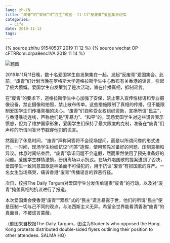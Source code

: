 ```yaml
---
lang: zh-CN
title: “废青”的“双标”式“民主”谎言——11·11“反废青”爱国集会纪实
categories:
  - Life
date: 2019-11-12
tags:
---
```

{% source zhihu 91540537 2019 11 12 %}
{% source wechat OP-cFTRRcmLdrpa9enc1VA 2019 11 14 %}

![题图](https://api.njzjz.win/1q3R5Sw-Bz3dXYGWFWF1D_DpG-JFUueFR)

2019年11月11日晚，数十名爱国学生自发聚集在一起，发起“反废青”爱国集会。此前，“废青”们计划当晚在罗格斯大学道格拉斯学生中心散布有关香港的谣言，引起了极大愤慨。爱国学生自发策划了是次活动，旨在传播真相，抵制谣言。
<!--more-->

在“废青”的要求下，道格拉斯学生中心加强了安保，禁止带入宣传性标语和专业摄像设备，禁止摄像和拍照，禁止散布传单。这些措施限制了真相的传播，但不能限制爱国学生们传播真相的决心。“废青”们自称受女权组织资助，宣扬所谓“民主”，与香港暴徒连线，声称他们是“非暴力”、“和平”的。现场爱国学生对这些谎言表示愤怒，但为了维护国家形象，爱国学生们保持了最大限度的克制，准备在“废青”们声称的所谓问答环节戳穿他们的谎言。

然而到了休息时间，“废青”声称问答将不会现场提问，而是以所谓问卷的形式进行。一时间，现场学生纷纷抗议“问答”造假，使用预先准备好的问题，压制真相和异议。休息时间结束后，“废青”承诺问题不会造假，然而果然使用了预先准备好的问题。爱国学生群情激愤，纷纷离场以示抗议。在场外唱国歌的提案遭到了否决，爱国学生一致同意国歌是神圣而不可侵犯的，用于抗议“废青”有损国歌的尊严。一名女生当场痛哭，痛诉香港“废青”传播谣言的罪恶行径。

次日，校报The Daily Targum对爱国学生分发传单谴责“废青”的行动，以及对“废青”掩盖真相的抗议进行了报道。

本次爱国集会使香港“废青”“双标”式的“民主”谎言暴露于世，他们的所谓“民主”便是压制一切与己不同的观点，与法西斯主义无异。希望全世界能看清香港“废青”的真面目，不被谎言蒙蔽。

（题图来自校报The Daily Targum，图注为Students who opposed the Hong Kong protests distributed double-sided flyers outlining their position to other attendees. SALMA HQ）
